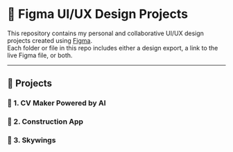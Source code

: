 # 🎨 Figma UI/UX Design Projects

This repository contains my personal and collaborative UI/UX design projects created using [Figma](https://figma.com).  
Each folder or file in this repo includes either a design export, a link to the live Figma file, or both.

---

## 📁 Projects

### 📌 1. CV Maker Powered by AI

### 📌 2. Construction App

### 📌 3. Skywings
